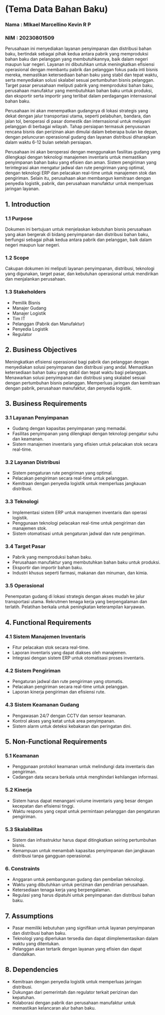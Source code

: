 # (Tema Data Bahan Baku)
### Nama : MIkael Marcellino Kevin R P
### NIM  : 20230801509


Perusahaan ini menyediakan layanan penyimpanan dan distribusi bahan baku, bertindak sebagai pihak kedua antara pabrik yang memproduksi bahan baku dan pelanggan yang membutuhkannya, baik dalam negeri maupun luar negeri. Layanan ini dibutuhkan untuk meningkatkan efisiensi operasional dengan membantu pabrik dan pelanggan fokus pada inti bisnis mereka, memastikan ketersediaan bahan baku yang stabil dan tepat waktu, serta menyediakan solusi skalabel sesuai pertumbuhan bisnis pelanggan. Target pasar perusahaan meliputi pabrik yang memproduksi bahan baku, perusahaan manufaktur yang membutuhkan bahan baku untuk produksi, dan eksportir serta importir yang terlibat dalam perdagangan internasional bahan baku.

Perusahaan ini akan menempatkan gudangnya di lokasi strategis yang dekat dengan jalur transportasi utama, seperti pelabuhan, bandara, dan jalan tol, beroperasi di pasar domestik dan internasional untuk melayani pelanggan di berbagai wilayah. Tahap persiapan termasuk penyusunan rencana bisnis dan perizinan akan dimulai dalam beberapa bulan ke depan, dengan peluncuran operasional gudang dan layanan distribusi diharapkan dalam waktu 6-12 bulan setelah persiapan.

Perusahaan ini akan beroperasi dengan menggunakan fasilitas gudang yang dilengkapi dengan teknologi manajemen inventaris untuk memastikan penyimpanan bahan baku yang efisien dan aman. Sistem pengiriman yang terintegrasi akan mengatur jadwal dan rute pengiriman yang optimal, dengan teknologi ERP dan pelacakan real-time untuk manajemen stok dan pengiriman. Selain itu, perusahaan akan membangun kemitraan dengan penyedia logistik, pabrik, dan perusahaan manufaktur untuk memperluas jaringan layanan.

##  1. Introduction
### 1.1 Purpose
Dokumen ini bertujuan untuk menjelaskan kebutuhan bisnis perusahaan yang akan bergerak di bidang penyimpanan dan distribusi bahan baku, berfungsi sebagai pihak kedua antara pabrik dan pelanggan, baik dalam negeri maupun luar negeri.

### 1.2 Scope
Cakupan dokumen ini meliputi layanan penyimpanan, distribusi, teknologi yang digunakan, target pasar, dan kebutuhan operasional untuk mendirikan dan menjalankan perusahaan.

### 1.3 Stakeholders
- Pemilik Bisnis
- Manajer Gudang
- Manajer Logistik
- Tim IT
- Pelanggan (Pabrik dan Manufaktur)
- Penyedia Logistik
- Regulator
## 2. Business Objectives
Meningkatkan efisiensi operasional bagi pabrik dan pelanggan dengan menyediakan solusi penyimpanan dan distribusi yang andal.
Memastikan ketersediaan bahan baku yang stabil dan tepat waktu bagi pelanggan.
Menawarkan solusi penyimpanan dan distribusi yang skalabel sesuai dengan pertumbuhan bisnis pelanggan.
Memperluas jaringan dan kemitraan dengan pabrik, perusahaan manufaktur, dan penyedia logistik.
## 3. Business Requirements
### 3.1 Layanan Penyimpanan

- Gudang dengan kapasitas penyimpanan yang memadai.
- Fasilitas penyimpanan yang dilengkapi dengan teknologi pengatur suhu dan keamanan.
- Sistem manajemen inventaris yang efisien untuk pelacakan stok secara real-time.

### 3.2 Layanan Distribusi

- Sistem pengaturan rute pengiriman yang optimal.
- Pelacakan pengiriman secara real-time untuk pelanggan.
- Kemitraan dengan penyedia logistik untuk memperluas jangkauan distribusi.
### 3.3 Teknologi

- Implementasi sistem ERP untuk manajemen inventaris dan operasi logistik.
- Penggunaan teknologi pelacakan real-time untuk pengiriman dan manajemen stok.
- Sistem otomatisasi untuk pengaturan jadwal dan rute pengiriman.
### 3.4 Target Pasar

- Pabrik yang memproduksi bahan baku.
- Perusahaan manufaktur yang membutuhkan bahan baku untuk produksi.
- Eksportir dan importir bahan baku.
- Industri khusus seperti farmasi, makanan dan minuman, dan kimia.
### 3.5 Operasional

Penempatan gudang di lokasi strategis dengan akses mudah ke jalur transportasi utama.
Rekrutmen tenaga kerja yang berpengalaman dan terlatih.
Pelatihan berkala untuk peningkatan keterampilan karyawan.
## 4. Functional Requirements
### 4.1 Sistem Manajemen Inventaris

- Fitur pelacakan stok secara real-time.
- Laporan inventaris yang dapat diakses oleh manajemen.
- Integrasi dengan sistem ERP untuk otomatisasi proses inventaris.
### 4.2 Sistem Pengiriman
- Pengaturan jadwal dan rute pengiriman yang otomatis.
- Pelacakan pengiriman secara real-time untuk pelanggan.
- Laporan kinerja pengiriman dan efisiensi rute.
### 4.3 Sistem Keamanan Gudang
- Pengawasan 24/7 dengan CCTV dan sensor keamanan.
- Kontrol akses yang ketat untuk area penyimpanan.
- Sistem alarm untuk deteksi kebakaran dan peringatan dini.
## 5. Non-Functional Requirements
### 5.1 Keamanan

- Penggunaan protokol keamanan untuk melindungi data inventaris dan pengiriman.
- Cadangan data secara berkala untuk menghindari kehilangan informasi.
### 5.2 Kinerja

- Sistem harus dapat menangani volume inventaris yang besar dengan kecepatan dan efisiensi tinggi.
- Waktu respons yang cepat untuk permintaan pelanggan dan pengaturan pengiriman.
### 5.3 Skalabilitas

- Sistem dan infrastruktur harus dapat ditingkatkan seiring pertumbuhan bisnis.
- Kemampuan untuk menambah kapasitas penyimpanan dan jangkauan distribusi tanpa gangguan operasional.
### 6. Constraints
- Anggaran untuk pembangunan gudang dan pembelian teknologi.
- Waktu yang dibutuhkan untuk perizinan dan pendirian perusahaan.
- Ketersediaan tenaga kerja yang berpengalaman.
- Regulasi yang harus dipatuhi untuk penyimpanan dan distribusi bahan baku.
## 7. Assumptions
- Pasar memiliki kebutuhan yang signifikan untuk layanan penyimpanan dan distribusi bahan baku.
- Teknologi yang diperlukan tersedia dan dapat diimplementasikan dalam waktu yang ditentukan.
- Pelanggan akan tertarik dengan layanan yang efisien dan dapat diandalkan.
## 8. Dependencies
- Kemitraan dengan penyedia logistik untuk memperluas jaringan distribusi.
- Dukungan dari pemerintah dan regulator terkait perizinan dan kepatuhan.
- Kolaborasi dengan pabrik dan perusahaan manufaktur untuk memastikan kelancaran alur bahan baku.